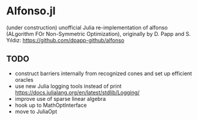 # Alfonso.jl
(under construction) unofficial Julia re-implementation of alfonso (ALgorithm FOr Non-Symmetric Optimization), originally by D. Papp and S. Yıldız: https://github.com/dpapp-github/alfonso

## TODO
- construct barriers internally from recognized cones and set up efficient oracles
- use new Julia logging tools instead of print https://docs.julialang.org/en/latest/stdlib/Logging/
- improve use of sparse linear algebra
- hook up to MathOptInterface
- move to JuliaOpt
